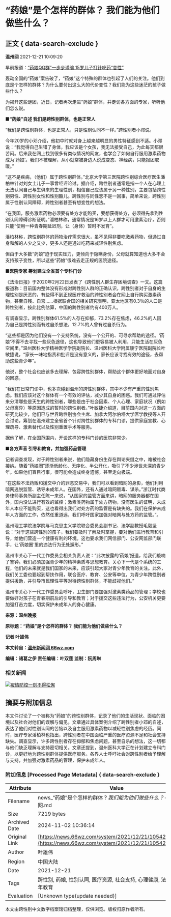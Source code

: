 # “药娘”是个怎样的群体？ 我们能为他们做些什么？

## 正文 { data-search-exclude }


**温州网** 2021-12-21 10:09:20

早前报道：[“药娘QQ群”一步步诱骗 15岁儿子打针吃药“变性”](https://news.66wz.com/system/2021/04/08/105358825.shtml)

轰动全国的“药娘”案告破了，“药娘”这个特殊的群体也引起了人们的关注。他们到底是个怎样的群体？为什么要付出这么大的代价变性？我们能为这些迷茫的孩子做些什么？

为揭开这些谜团，近日，记者再次走进“药娘”群体，并走访各方面的专家，听听他们怎么说。

**■“药娘”自述 我们是跨性别群体，也是正常人**

“我们是跨性别群体，也是正常人，只是性别认同不一样。”跨性别者小邓说。

今年20岁的小邓介绍，他初中时就对身上越来越明显的男性特征感到不适。小邓说：“我觉得自己生错了身体，我应该是个女孩，我无法接受自己，为此每天都很苦闷。后来我在网上找到很多有类似情况的网友，也学会了如何自行服用激素药物成为‘药娘’。我们不被理解，从小就常被身边人说成变态、神经病，只能报团取暖。”

“这不是疾病，（他们）属于跨性别群体。”北京大学第三医院跨性别综合医疗医生潘柏林针对刘女士儿子一事曾经评论过。据介绍，跨性别者通常是指一个人在心理上无法认同自己与生俱来的生理性别，相信自己应该属于另一种性别，主要包括跨性别男性、跨性别女性和性别酷儿。跨性别与同性恋不是一回事，简单来说，跨性别属于性别认同障碍，跨性别者甚至有想变性的想法。

“在我国，服务激素药物必须要有处方才能购买，要想获得处方，必须得先拿到性别认同障碍诊断证明。”潘柏林称，通常情况是16岁以上人群才可用激素治疗，否则只能“使用一种青春期延迟剂，让（身体）暂时不发育”。

潘柏林称，跨性别群体的药物治疗需求很大，虽不见得非要吃激素药物，但通过自身和解的人少之又少，更多人还是通过吃药来减轻性别焦虑。

但由于大多数“药娘”迫于现实压力，更倾向于隐瞒身份，父母就算知道也大多不会支持孩子变性，所以这些“药娘”很难去走正规的医院途径。

**■医院专家 筹划建立全省首个专科门诊**

《法治日报》于2020年2月22日发表了《跨性别人群生存困境调查》一文。这篇报道称：目前国内整体没有形成对跨性别人群的正确认识，跨性别者对于自身的生理性别是厌恶的，有些得不到正规医疗救治的跨性别者会在网上自行购买激素药物，甚至自残、自宫……根据联合国的相关研究表明，亚太地区有0.3％的人口是跨性别者，按此比例估算，中国的跨性别者约有400万人。

有调查显示，跨性别群体61.5%的人存在抑郁，73.2%存在焦虑，46.2%的人因为自己是跨性别而有过自杀想法，12.7%的人曾有过自杀行为。

“这些都是因为他们没有一个支持系统，没有一个公开的、可寻求帮助的途径。‘药娘’不得不去寻找一些灰色途径，这也导致他们更容易被人利用，只能生活在灰色空间里。”温州医科大学精神医学学院副院长、温州医科大学附属康宁医院副院长叶敏捷说，“家长一味地指责和批评是没有意义的，家长应该寻找有效的途径，去帮助这些青少年”。

他说，整个社会也应该多去理解、包容跨性别群体，帮助这个群体更好地面对自身的困惑。

“我们在日常门诊中，也多次碰到温州的跨性别群体，其中不少有严重的性别焦虑。我们应该对这个群体有一个有效的评估，减少其自身的困惑。我们可通过评估来分清哪些是天生的跨性别者，哪些是由于社会因素、个人心理、家庭状况（例如父母离异）等原因造成的暂时的跨性别者。”叶敏捷介绍道，目前国内对这一方面的研究比较少，他们已与世界跨性别协会主席、加拿大阿尔伯塔大学医学教授等人开会讨论，筹划在温州建立全省首个针对跨性别群体的专科门诊，提供家庭宣教、心理疏导、激素替代以及性别重置手术等服务。

据他了解，在全国范围内，开设这样的专科门诊的医院非常少。

**■各方声音 引导和教育，并加强药品管理**

记者调查发现，对于跨性别者来说，他们隐藏身份生存在舆论夹缝之中，难被社会接纳。随着“药娘圈”逐渐低龄化、无序化、半公开化，吸引了不少涉世未深的青少年。如果他们盲目行事，很可能会造成终身遗憾，甚至走向极端。

“在这些不法药贩和援交中介的罪恶交易中，我们可以看到暗网的身影，他们利用暗网逃脱监管、诱导未成年人。在国外，还有人通过暗网贩毒、谋杀。”浙江时代商务律师事务所副主任陈一来说，“从国家的监管方面来讲，暗网的服务器都在国外，国内没法进行有效的监控；激素类药物属于处方药物，没有医生的证明，未成年人本应不能购买，这也看得出我们对处方药的监管是有缺失的。我们在保护未成年人方面的工作，依然任重道远，我们呼吁国家加强对暗网与处方药的监管。”。

温州理工学院法学院与马克思主义学院联合委员会副书记、法学副教授毛毅坚说：“对于这些跨性别的孩子，我们要及时了解及时掌握，要对他们进行教育和引导，给他们营造一个健康有利的环境。这也要求我们网信部门、公安网监部门联手，让‘药娘圈’里的违法行为无处遁形。”

温州市关心下一代工作委员会相关负责人说：“此次披露的‘药娘’报道，给我们敲响了警钟。我们必须加强青少年的精神素质与思想教育。关心下一代是个系统的工程，他们的未来就是我们国家的未来，应该引起大家对青少年教育的关注。此外，我们关工委也要起到帮扶作用，联合医疗、教育、公安等单位，为青少年跨性别者提供援助，并引导市民理性平等对待跨性别群体，不能歧视他们。”

温州市关心下一代工作委员会呼吁，卫生部门要加强对激素类药品的管理；学校也要做好对孩子在青春期前后的引导和教育；对于援交这些违法行为，公安机关更要加强打击力度，切实保护未成年人的身心健康。

**来源：温州晚报**

**原标题：“药娘”是个怎样的群体？ 我们能为他们做些什么？**

**记者 叶雄伟**

**本文转自：[温州新闻网 66wz.com](https://www.66wz.com "温州新闻网")**

**编辑：诸葛之伊 责任编辑：叶双莲 监制：阮周琳**

### 相关新闻

[![疫情防控一刻不得松懈](https://news.66wz.com/cms_template/100/000/218/images/topad.jpg)](https://news.66wz.com/cms_udf/2021/2021wzyqfkxxhz/index.shtml)

## 摘要与附加信息

<!-- tcd_abstract -->
本文件讨论了一个被称为“药娘”的跨性别群体，记录了他们的生活现状、面临的困境以及社会对他们的误解与偏见。文章通过具体案例介绍了跨性别者小邓的自述，表达了他们对性别认同的苦恼以及自主服用激素药物以减轻性别焦虑的经历。同时，医疗专家潘柏林也指出，跨性别者在中国面临严重的医疗资源不足和社会支持缺失。调查显示，许多跨性别者存在抑郁和焦虑问题，甚至自杀的想法，这一切都与他们缺乏理解与支持密切相关。文章还提到，温州医科大学正在计划建立专科门诊，以更好地为跨性别群体提供医疗服务。各界人士呼吁社会对跨性别者给予理解与支持，并加强对激素药品的管理，保护未成年人。
<!-- tcd_abstract_end -->

### 附加信息 [Processed Page Metadata] { data-search-exclude }

| Attribute       | Value                                  |
|-----------------|----------------------------------------|
| Filename        | news_“药娘”是个怎样的群体？_我们能为他们做些什么？_-_温州新闻网.md                             |
| Size            | 7219 bytes                           |
| Archived Date   | 2024-11-02 10:36:14                             |
| Original Link   | [https://news.66wz.com/system/2021/12/21/105426896.shtml](https://news.66wz.com/system/2021/12/21/105426896.shtml)                       |
| Author          | 叶雄伟                               |
| Region          | 中国大陆                               |
| Date            | 2021-12-21                                 |
| Tags            | 跨性别, 药娘, 性别认同, 医疗资源, 社会支持, 心理健康, 法律政策, 青少年教育                                 |
| Evaluation            | [Unknown type(update needed)]                                 |
<!-- tcd_table_end -->

本文由跨性别中文数字档案馆归档整理，仅供浏览。版权归原作者所有。
